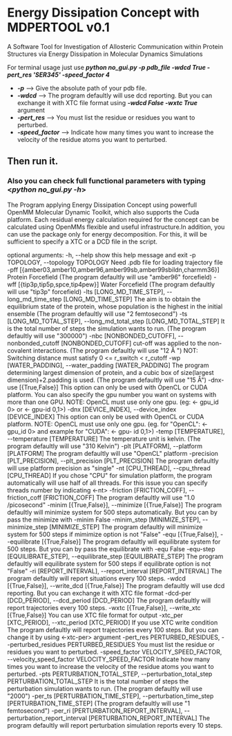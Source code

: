 # Energy Dissipation Concept with MDPERTOOL v0.1

A Software Tool for Investigation of Allosteric Communication within Protein Structures via Energy Dissipation in Molecular Dynamics Simulations

For terminal usage just use **_python no_gui.py -p pdb_file -wdcd True -pert_res 'SER345' -speed_factor 4_**

* **_-p_**    --> Give the absolute path of your pdb file. 
* **_-wdcd_**    --> The program defaultly will use dcd reporting. But you can exchange it with XTC file format using **_-wdcd False -wxtc True_** argument
* **_-pert_res_**   --> You must list the residue or residues you want to perturbed.
* **_-speed_factor_**   --> Indicate how many times you want to increase the velocity of the residue atoms you want to perturbed.


## Then run it.

### Also you can check full functional parameters with typing <**_python no_gui.py -h_**>


The Program applying Energy Dissipation Concept using powerfull OpenMM Molecular Dynamic Toolkit, which also supports the Cuda platform. Each residual energy calculation required for the concept can be calculated using OpenMMs flexible and useful infrastructure.In addition, you can use the package only for energy decomposition. For this, it will be sufficient to specify a XTC or a DCD file in the script.

optional arguments:
  -h, --help            show this help message and exit
  -p TOPOLOGY, --topology TOPOLOGY
                        Need .pdb file for loading trajectory file
  -pff [{amber03,amber10,amber96,amber99sb,amber99sbildn,charmm36}]
                        Protein Forcefield (The program defaultly will use
                        "amber96" forcefield)
  -wff [{tip3p,tip5p,spce,tip4pew}]
                        Water Forcefield (The program defaultly will use
                        "tip3p" forcefield)
  -lts [LONG_MD_TIME_STEP], --long_md_time_step [LONG_MD_TIME_STEP]
                        The aim is to obtain the equilibrium state of the
                        protein, whose population is the highest in the
                        initial ensemble (The program defaultly will use "2
                        femtosecond")
  -ts [LONG_MD_TOTAL_STEP], --long_md_total_step [LONG_MD_TOTAL_STEP]
                        It is the total number of steps the simulation wants
                        to run. (The program defaultly will use "300000")
  -nbc [NONBONDED_CUTOFF], --nonbonded_cutoff [NONBONDED_CUTOFF]
                        cut-off was applied to the non-covalent interactions.
                        (The program defaultly will use "12 Å ") NOT:
                        Switching distance must satisfy 0 <= r_switch <
                        r_cutoff
  -wp [WATER_PADDING], --water_padding [WATER_PADDING]
                        The program determining largest dimension of protein,
                        and a cubic box of size(largest dimension)+2.padding
                        is used. (The program defaultly will use "15 Å")
  -dnx-use [{True,False}]
                        This option can only be used with OpenCL or CUDA
                        platform. You can also specify the gpu number you want
                        on systems with more than one GPU. NOTE: OpenCL must
                        use only one gpu. (eg: <- gpu_id 0> or <- gpu-id 0,1>)
  -dnx [DEVICE_INDEX], --device_index [DEVICE_INDEX]
                        This option can only be used with OpenCL or CUDA
                        platform. NOTE: OpenCL must use only one gpu. (eg. for
                        "OpenCL": <- gpu_id 0> and example for "CUDA": <- gpu-
                        id 0,1>)
  -temp [TEMPERATURE], --temperature [TEMPERATURE]
                        The temperature unit is kelvin. (The program defaultly
                        will use "310 Kelvin")
  -plt [PLATFORM], --platform [PLATFORM]
                        The program defaultly will use "OpenCL" platform
  -precision [PLT_PRECISION], --plt_precision [PLT_PRECISION]
                        The program defaultly will use platform precision as
                        "single"
  -nt [CPU_THREAD], --cpu_thread [CPU_THREAD]
                        If you chose "CPU" for simulation platform, the
                        program automatically will use half of all threads.
                        For this issue you can specify threads number by
                        indicating <-nt>
  -friction [FRICTION_COFF], --friction_coff [FRICTION_COFF]
                        The program defaultly will use "1.0 /picosecond"
  -minim [{True,False}], --minimize [{True,False}]
                        The program defaultly will minimize system for 500
                        steps automatically. But you can by pass the minimize
                        with -minim False
  -minim_step [MINIMIZE_STEP], --minimize_step [MINIMIZE_STEP]
                        The program defaultly will minimize system for 500
                        steps if mimimize option is not "False"
  -equ [{True,False}], --equilibrate [{True,False}]
                        The program defaultly will equilibrate system for 500
                        steps. But you can by pass the equilibrate with -equ
                        False
  -equ-step [EQUILIBRATE_STEP], --equilibrate_step [EQUILIBRATE_STEP]
                        The program defaultly will equilibrate system for 500
                        steps if equilibrate option is not "False"
  -ri [REPORT_INTERVAL], --report_interval [REPORT_INTERVAL]
                        The program defaultly will report situations every 100
                        steps.
  -wdcd [{True,False}], --write_dcd [{True,False}]
                        The program defaultly will use dcd reporting. But you
                        can exchange it with XTC file format
  -dcd-per [DCD_PERIOD], --dcd_period [DCD_PERIOD]
                        The program defaultly will report trajectories every
                        100 steps.
  -wxtc [{True,False}], --write_xtc [{True,False}]
                        You can use XTC file format for output
  -xtc_per [XTC_PERIOD], --xtc_period [XTC_PERIOD]
                        If you use XTC write condition The program defaultly
                        will report trajectories every 100 steps. But you can
                        change it by using <-xtc-per> argument
  -pert_res PERTURBED_RESIDUES, --perturbed_residues PERTURBED_RESIDUES
                        You must list the residue or residues you want to
                        perturbed.
  -speed_factor VELOCITY_SPEED_FACTOR, --velocity_speed_factor VELOCITY_SPEED_FACTOR
                        Indicate how many times you want to increase the
                        velocity of the residue atoms you want to perturbed.
  -pts PERTURBATION_TOTAL_STEP, --perturbation_total_step PERTURBATION_TOTAL_STEP
                        It is the total number of steps the perturbation
                        simulation wants to run. (The program defaultly will
                        use "2000")
  -per_ts [PERTURBATION_TIME_STEP], --perturbation_time_step [PERTURBATION_TIME_STEP]
                        (The program defaultly will use "1 femtosecond")
  -per_ri [PERTURBATION_REPORT_INTERVAL], --perturbation_report_interval [PERTURBATION_REPORT_INTERVAL]
                        The program defaultly will report perturbation
                        simulation reports every 10 steps.
